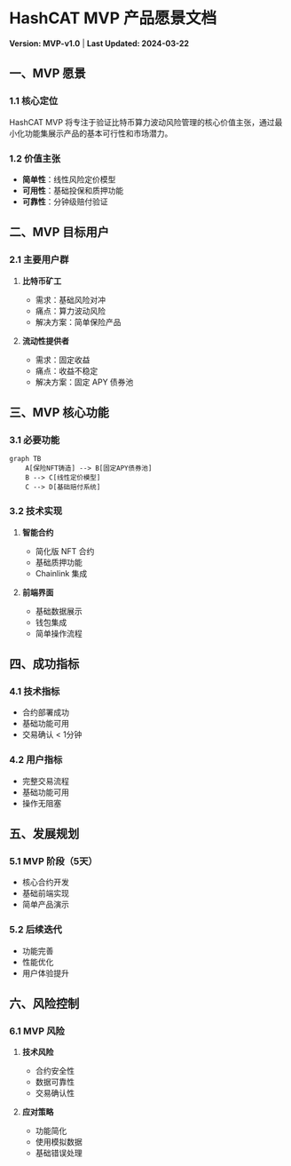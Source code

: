 # HashCAT MVP 产品愿景文档
**Version: MVP-v1.0** | **Last Updated: 2024-03-22**

## 一、MVP 愿景

### 1.1 核心定位
HashCAT MVP 将专注于验证比特币算力波动风险管理的核心价值主张，通过最小化功能集展示产品的基本可行性和市场潜力。

### 1.2 价值主张
- **简单性**：线性风险定价模型
- **可用性**：基础投保和质押功能
- **可靠性**：分钟级赔付验证

## 二、MVP 目标用户

### 2.1 主要用户群
1. **比特币矿工**
   - 需求：基础风险对冲
   - 痛点：算力波动风险
   - 解决方案：简单保险产品

2. **流动性提供者**
   - 需求：固定收益
   - 痛点：收益不稳定
   - 解决方案：固定 APY 债券池

## 三、MVP 核心功能

### 3.1 必要功能
```mermaid
graph TB
    A[保险NFT铸造] --> B[固定APY债券池]
    B --> C[线性定价模型]
    C --> D[基础赔付系统]
```

### 3.2 技术实现
1. **智能合约**
   - 简化版 NFT 合约
   - 基础质押功能
   - Chainlink 集成

2. **前端界面**
   - 基础数据展示
   - 钱包集成
   - 简单操作流程

## 四、成功指标

### 4.1 技术指标
- 合约部署成功
- 基础功能可用
- 交易确认 < 1分钟

### 4.2 用户指标
- 完整交易流程
- 基础功能可用
- 操作无阻塞

## 五、发展规划

### 5.1 MVP 阶段（5天）
- 核心合约开发
- 基础前端实现
- 简单产品演示

### 5.2 后续迭代
- 功能完善
- 性能优化
- 用户体验提升

## 六、风险控制

### 6.1 MVP 风险
1. **技术风险**
   - 合约安全性
   - 数据可靠性
   - 交易确认性

2. **应对策略**
   - 功能简化
   - 使用模拟数据
   - 基础错误处理 